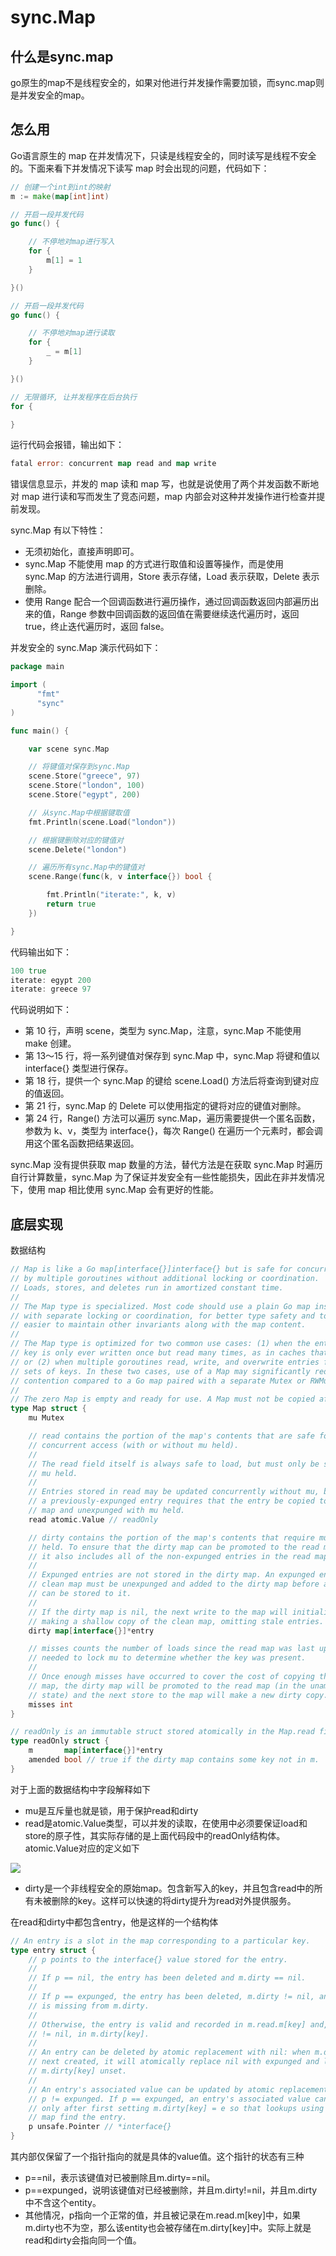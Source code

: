 # sync.Map

## 什么是sync.map

go原生的map不是线程安全的，如果对他进行并发操作需要加锁，而sync.map则是并发安全的map。

## 怎么用

Go语言原生的 map 在并发情况下，只读是线程安全的，同时读写是线程不安全的。下面来看下并发情况下读写 map 时会出现的问题，代码如下：

```go
// 创建一个int到int的映射
m := make(map[int]int)

// 开启一段并发代码
go func() {

    // 不停地对map进行写入
    for {
        m[1] = 1
    }

}()

// 开启一段并发代码
go func() {

    // 不停地对map进行读取
    for {
        _ = m[1]
    }

}()

// 无限循环, 让并发程序在后台执行
for {

}
```

运行代码会报错，输出如下：

```go
fatal error: concurrent map read and map write
```

错误信息显示，并发的 map 读和 map 写，也就是说使用了两个并发函数不断地对 map 进行读和写而发生了竞态问题，map 内部会对这种并发操作进行检查并提前发现。

 sync.Map 有以下特性：

* 无须初始化，直接声明即可。
* sync.Map 不能使用 map 的方式进行取值和设置等操作，而是使用 sync.Map 的方法进行调用，Store 表示存储，Load 表示获取，Delete 表示删除。
* 使用 Range 配合一个回调函数进行遍历操作，通过回调函数返回内部遍历出来的值，Range 参数中回调函数的返回值在需要继续迭代遍历时，返回 true，终止迭代遍历时，返回 false。

 并发安全的 sync.Map 演示代码如下：

```go
package main

import (
      "fmt"
      "sync"
)

func main() {

    var scene sync.Map

    // 将键值对保存到sync.Map
    scene.Store("greece", 97)
    scene.Store("london", 100)
    scene.Store("egypt", 200)

    // 从sync.Map中根据键取值
    fmt.Println(scene.Load("london"))

    // 根据键删除对应的键值对
    scene.Delete("london")

    // 遍历所有sync.Map中的键值对
    scene.Range(func(k, v interface{}) bool {

        fmt.Println("iterate:", k, v)
        return true
    })

}
```

 代码输出如下：

```go
100 true
iterate: egypt 200
iterate: greece 97
```

 代码说明如下：

*  第 10 行，声明 scene，类型为 sync.Map，注意，sync.Map 不能使用 make 创建。
*  第 13～15 行，将一系列键值对保存到 sync.Map 中，sync.Map 将键和值以 interface{} 类型进行保存。
*  第 18 行，提供一个 sync.Map 的键给 scene.Load\(\) 方法后将查询到键对应的值返回。
*  第 21 行，sync.Map 的 Delete 可以使用指定的键将对应的键值对删除。
*  第 24 行，Range\(\) 方法可以遍历 sync.Map，遍历需要提供一个匿名函数，参数为 k、v，类型为 interface{}，每次 Range\(\) 在遍历一个元素时，都会调用这个匿名函数把结果返回。

 sync.Map 没有提供获取 map 数量的方法，替代方法是在获取 sync.Map 时遍历自行计算数量，sync.Map 为了保证并发安全有一些性能损失，因此在非并发情况下，使用 map 相比使用 sync.Map 会有更好的性能。

## 底层实现

数据结构

```go
// Map is like a Go map[interface{}]interface{} but is safe for concurrent use
// by multiple goroutines without additional locking or coordination.
// Loads, stores, and deletes run in amortized constant time.
//
// The Map type is specialized. Most code should use a plain Go map instead,
// with separate locking or coordination, for better type safety and to make it
// easier to maintain other invariants along with the map content.
//
// The Map type is optimized for two common use cases: (1) when the entry for a given
// key is only ever written once but read many times, as in caches that only grow,
// or (2) when multiple goroutines read, write, and overwrite entries for disjoint
// sets of keys. In these two cases, use of a Map may significantly reduce lock
// contention compared to a Go map paired with a separate Mutex or RWMutex.
//
// The zero Map is empty and ready for use. A Map must not be copied after first use.
type Map struct {
	mu Mutex

	// read contains the portion of the map's contents that are safe for
	// concurrent access (with or without mu held).
	//
	// The read field itself is always safe to load, but must only be stored with
	// mu held.
	//
	// Entries stored in read may be updated concurrently without mu, but updating
	// a previously-expunged entry requires that the entry be copied to the dirty
	// map and unexpunged with mu held.
	read atomic.Value // readOnly

	// dirty contains the portion of the map's contents that require mu to be
	// held. To ensure that the dirty map can be promoted to the read map quickly,
	// it also includes all of the non-expunged entries in the read map.
	//
	// Expunged entries are not stored in the dirty map. An expunged entry in the
	// clean map must be unexpunged and added to the dirty map before a new value
	// can be stored to it.
	//
	// If the dirty map is nil, the next write to the map will initialize it by
	// making a shallow copy of the clean map, omitting stale entries.
	dirty map[interface{}]*entry

	// misses counts the number of loads since the read map was last updated that
	// needed to lock mu to determine whether the key was present.
	//
	// Once enough misses have occurred to cover the cost of copying the dirty
	// map, the dirty map will be promoted to the read map (in the unamended
	// state) and the next store to the map will make a new dirty copy.
	misses int
}

// readOnly is an immutable struct stored atomically in the Map.read field.
type readOnly struct {
	m       map[interface{}]*entry
	amended bool // true if the dirty map contains some key not in m.
}
```

对于上面的数据结构中字段解释如下

* mu是互斥量也就是锁，用于保护read和dirty
* read是atomic.Value类型，可以并发的读取，在使用中必须要保证load和store的原子性，其实际存储的是上面代码段中的readOnly结构体。atomic.Value对应的定义如下

![](../../.gitbook/assets/image%20%2865%29.png)

* dirty是一个非线程安全的原始map。包含新写入的key，并且包含read中的所有未被删除的key。这样可以快速的将dirty提升为read对外提供服务。

在read和dirty中都包含entry，他是这样的一个结构体

```go
// An entry is a slot in the map corresponding to a particular key.
type entry struct {
	// p points to the interface{} value stored for the entry.
	//
	// If p == nil, the entry has been deleted and m.dirty == nil.
	//
	// If p == expunged, the entry has been deleted, m.dirty != nil, and the entry
	// is missing from m.dirty.
	//
	// Otherwise, the entry is valid and recorded in m.read.m[key] and, if m.dirty
	// != nil, in m.dirty[key].
	//
	// An entry can be deleted by atomic replacement with nil: when m.dirty is
	// next created, it will atomically replace nil with expunged and leave
	// m.dirty[key] unset.
	//
	// An entry's associated value can be updated by atomic replacement, provided
	// p != expunged. If p == expunged, an entry's associated value can be updated
	// only after first setting m.dirty[key] = e so that lookups using the dirty
	// map find the entry.
	p unsafe.Pointer // *interface{}
}
```

其内部仅保留了一个指针指向的就是具体的value值。这个指针的状态有三种

* p==nil，表示该键值对已被删除且m.dirty==nil。
* p==expunged，说明该键值对已经被删除，并且m.dirty!=nil，并且m.dirty中不含这个entity。
* 其他情况，p指向一个正常的值，并且被记录在m.read.m\[key\]中，如果m.dirty也不为空，那么该entity也会被存储在m.dirty\[key\]中。实际上就是read和dirty会指向同一个值。



